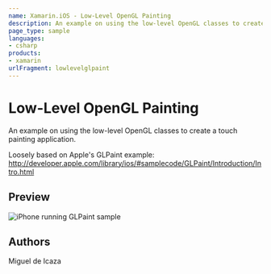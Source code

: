 ```yaml
---
name: Xamarin.iOS - Low-Level OpenGL Painting
description: An example on using the low-level OpenGL classes to create a touch painting application. Loosely based on Apple's GLPaint example:...
page_type: sample
languages:
- csharp
products:
- xamarin
urlFragment: lowlevelglpaint
---
```

# Low-Level OpenGL Painting

An example on using the low-level OpenGL classes
to create a touch painting application.

Loosely based on Apple's GLPaint example:
http://developer.apple.com/library/ios/#samplecode/GLPaint/Introduction/Intro.html

## Preview

![iPhone running GLPaint sample](http://farm7.static.flickr.com/6143/5999004778_b2801d14e2.jpg)

## Authors

Miguel de Icaza

